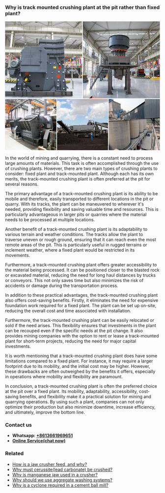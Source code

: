 <h3>Why is track mounted crushing plant at the pit rather than fixed plant?</h3><img src='1701671442.jpg' alt=''><p>In the world of mining and quarrying, there is a constant need to process large amounts of materials. This task is often accomplished through the use of crushing plants. However, there are two main types of crushing plants to consider: fixed plant and track-mounted plant. Although each has its own merits, the track-mounted crushing plant is often preferred at the pit for several reasons.</p><p>The primary advantage of a track-mounted crushing plant is its ability to be mobile and therefore, easily transported to different locations in the pit or quarry. With its tracks, the plant can be maneuvered to wherever it's needed, providing flexibility and saving valuable time and resources. This is particularly advantageous in larger pits or quarries where the material needs to be processed at multiple locations.</p><p>Another benefit of a track-mounted crushing plant is its adaptability to various terrain and weather conditions. The tracks allow the plant to traverse uneven or rough ground, ensuring that it can reach even the most remote areas of the pit. This is particularly useful in rugged terrains or inclement weather, where a fixed plant would be restricted in its movements.</p><p>Furthermore, a track-mounted crushing plant offers greater accessibility to the material being processed. It can be positioned closer to the blasted rock or excavated material, reducing the need for long haul distances by trucks or conveyors. This not only saves time but also minimizes the risk of accidents or damage during the transportation process.</p><p>In addition to these practical advantages, the track-mounted crushing plant also offers cost-saving benefits. Firstly, it eliminates the need for expensive foundation work required for a fixed plant. The plant can be set up on-site, reducing the overall cost and time associated with installation.</p><p>Furthermore, the track-mounted crushing plant can be easily relocated or sold if the need arises. This flexibility ensures that investments in the plant can be recouped even if the specific needs at the pit change. It also provides mining companies with the option to rent or lease a track-mounted plant for short-term projects, reducing the need for major capital investments.</p><p>It is worth mentioning that a track-mounted crushing plant does have some limitations compared to a fixed plant. For instance, it may require a larger footprint due to its mobility, and the initial cost may be higher. However, these drawbacks are often outweighed by the benefits it offers, especially in operations where mobility and flexibility are paramount.</p><p>In conclusion, a track-mounted crushing plant is often the preferred choice at the pit over a fixed plant. Its mobility, adaptability, accessibility, cost-saving benefits, and flexibility make it a practical solution for mining and quarrying operations. By using such a plant, companies can not only optimize their production but also minimize downtime, increase efficiency, and ultimately, improve the bottom line.</p><h3>Contact us</h3><ul><li><strong>Whatsapp:&nbsp;<a href="https://wa.me/8613661969651">+8613661969651</a></strong></li><li><a href="https://swt.shibang-china.com/?git&amp;zhl"><strong>Online Service(chat now)</strong></a></li></ul><h3>Related</h3><ul><li><a href='How%20is%20a%20jaw%20crusher%20feed%2C%20and%20why%3F.md'>How is a jaw crusher feed, and why?</a></li><li><a href='Why%20must%20cerussite%28lead%20carbonate%29%20be%20crushed%3F.md'>Why must cerussite(lead carbonate) be crushed?</a></li><li><a href='Why%20is%20manganese%20jaw%20used%20in%20a%20crusher%3F.md'>Why is manganese jaw used in a crusher?</a></li><li><a href='Why%20should%20we%20use%20aggregate%20washing%20systems%3F.md'>Why should we use aggregate washing systems?</a></li><li><a href='Why%20is%20a%20cyclone%20required%20in%20a%20cement%20ball%20mill%3F.md'>Why is a cyclone required in a cement ball mill?</a></li></ul>